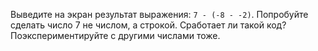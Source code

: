 
Выведите на экран результат выражения: `7 - (-8 - -2)`. Попробуйте сделать число 7 не числом, а строкой. Сработает ли такой код? Поэкспериментируйте с другими числами тоже.

